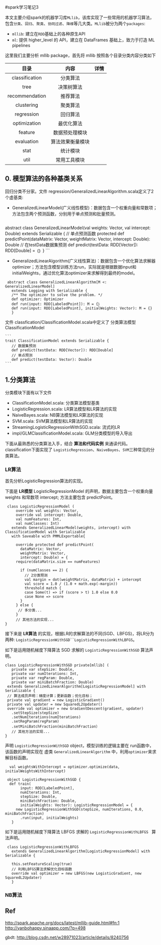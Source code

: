 #spark学习笔记3

本文主要介绍spark的机器学习库`MLlib`，该库实现了一些常用的机器学习算法，包含`分类`、`回归`、`聚类`、`协同过滤`、`降维`等几大类。`MLlib`被分为两个`packages`:

* `mllib`: 建立在`RDD`基础上的各种原生API 
* `ml`: 提供 higher_level 的 API，建立在 DataFrames 基础上，致力于打造 ML pipelines 

这里我们主要分析 mllib package，首先将 mllib 按照各个目录分类内容分类如下

|目录|内容|详情|
|:-:|:-:|:-:|
| classification|分类算法| 
|tree|决策树算法|
|recommendation|推荐算法|
|clustering|聚类算法|
|regression|回归算法|
|optimization|最优化算法|
|feature|数据预处理模块|
|evaluation|算法效果衡量模块|
|stat|统计模块|
|util|常用工具模块|



## 0. 模型算法的各种基类关系
回归分类不分家。文件 regression/GeneralizedLinearAlgorithm.scala定义了2个虚基类:

* GeneralizedLinearModel(广义线性模型)：数据包含一个权重向量和常数项；方法包含两个预测函数，分别用于单点预测和批量预测。

	```
 abstract class GeneralizedLinearModel(val weights: Vector, val intercept: Double)
   extends Serializable {
   // 单点预测函数
   protected def predictPoint(dataMatrix: Vector, weightMatrix: Vector, intercept: Double): Double
   // 在testData数据集预测
    def predict(testData: RDD[Vector]): RDD[Double] = ｛｝
   }
	```

* GeneralizedLinearAlgorithm(广义线性算法)：数据包含一个优化算法求解器optimizer；方法包含模型训练方法run，实际就是根据数据input和initialWeights，通过优化算法optimizer来求解得到最终的model。

```
 abstract class GeneralizedLinearAlgorithm[M <: GeneralizedLinearModel]
   extends Logging with Serializable {
   /** The optimizer to solve the problem. */
   def optimizer: Optimizer
   def run(input: RDD[LabeledPoint]): M = {｝
   def run(input: RDD[LabeledPoint], initialWeights: Vector): M = {}
   }
```

文件 classfication/ClassificationModel.scala中定义了 分类算法模型ClassificationModel

	``` 
	trait ClassificationModel extends Serializable {
	   // 数据集预测
	   def predict(testData: RDD[Vector]): RDD[Double]
	   // 单点预测
	   def predict(testData: Vector): Double
	```



## 1.分类算法

分类模块下面有以下文件

* ClassificationModel.scala: 分类算法模型基类
* LogisticRegression.scala: LR算法模型和LR算法的实现
* NaiveBayes.scala: NB算法模型和LR算法的实现
* SVM.scala: SVM算法模型和LR算法的实现
* StreamingLogisticRegressionWithSGD.scala: 流式的LR
* impl/GLMClassificationModel.scala: GLM分类模型的导入导出



下面从最熟悉的分类算法入手，结合 **算法和代码实例** 来通读代码。
classification下面实现了 `LogisticRegression`、`NaiveBayes`、`SVM`三种常见的分类算法。

### LR算法
首先分析LogisticRegression算法的实现。

下面是 **LR模型** LogisticRegressionModel 的声明，数据主要包含一个权重向量 weights 和常数项 intercept; 方法主要包含 predictPoint。

```
 class LogisticRegressionModel (
     override val weights: Vector,
     override val intercept: Double,
     val numFeatures: Int,
     val numClasses: Int)
   extends GeneralizedLinearModel(weights, intercept) with ClassificationModel with Serializable
   with Saveable with PMMLExportable{
   
     override protected def predictPoint(
       dataMatrix: Vector,
       weightMatrix: Vector,
       intercept: Double) = {
     require(dataMatrix.size == numFeatures)
 
       if (numClasses == 2) {
         // 2分类预测
         val margin = dot(weightMatrix, dataMatrix) + intercept
         val score = 1.0 / (1.0 + math.exp(-margin))
         threshold match {
         case Some(t) => if (score > t) 1.0 else 0.0
         case None => score
       }
     } else {
      // 多分类...
     }
     // 其他方法的实现...
}
```

接下来是 **LR算法** 的实现，根据LR的求解算法的不同(SGD、LBFGS)，将LR分为两种: `LogisticRegressionWithSGD``LogisticRegressionWithLBFGS`。

如下是运用随机梯度下降算法 SGD 求解的 `LogisticRegressionWithSGD` 算法声明。

  ```
 class LogisticRegressionWithSGD private[mllib] (
     private var stepSize: Double,
     private var numIterations: Int,
     private var regParam: Double,
     private var miniBatchFraction: Double)
   extends GeneralizedLinearAlgorithm[LogisticRegressionModel] with Serializable {
   // 算法成员声明：梯度计算；更新函数；优化目标； 
   private val gradient = new LogisticGradient()
   private val updater = new SquaredL2Updater()
   override val optimizer = new GradientDescent(gradient, updater)
     .setStepSize(stepSize)
     .setNumIterations(numIterations)
     .setRegParam(regParam)
     .setMiniBatchFraction(miniBatchFraction）
     // 其他方法的实现...
  }
  ```

声明 `LogisticRegressionWithSGD` object，模型训练的逻辑主要在 run函数中，该函数的声明实现在 虚类 `GeneralizedLinearAlgorithm` 中，利用`optimizer`来求解目标函数。

```
  val weightsWithIntercept = optimizer.optimize(data, initialWeightsWithIntercept)
```


```
 object LogisticRegressionWithSGD {
  def train(
       input: RDD[LabeledPoint],
       numIterations: Int,
       stepSize: Double,
       miniBatchFraction: Double,
       initialWeights: Vector): LogisticRegressionModel = {
     new LogisticRegressionWithSGD(stepSize, numIterations, 0.0, miniBatchFraction)
       .run(input, initialWeights)
   }
```



如下是运用随机梯度下降算法 LBFGS 求解的 `LogisticRegressionWithLBFGS ` 算法声明。

```
 class LogisticRegressionWithLBFGS
   extends GeneralizedLinearAlgorithm[LogisticRegressionModel] with Serializable {
   
   this.setFeatureScaling(true)
   // 利用LBFGS算法求解优化目标函数
   override val optimizer = new LBFGS(new LogisticGradient, new SquaredL2Updater)
   }
```

### NB算法



## Ref
http://spark.apache.org/docs/latest/mllib-guide.html#fn:1
http://yanbohappy.sinaapp.com/?p=498

gbdt: http://blog.csdn.net/w28971023/article/details/8240756